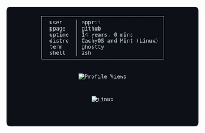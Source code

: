 <div align="center">
  <pre style="background-color: #0d1117; color: #c9d1d9; padding: 16px; border-radius: 10px; font-family: 'JetBrains Mono', monospace; font-size: 14px; border: 1px solid #30363d;">
╭─────────────────────────────────────╮
│  user    │ apprii                   │
│  ppage   │ github                   │
│  uptime  │ 14 years, 0 mins         │
│  distro  │ CachyOS and Mint (Linux) │
│  term    │ ghostty                  │
│  shell   │ zsh                      │
╰─────────────────────────────────────╯
    
![Profile Views](https://komarev.com/ghpvc/?username=apprii&label=PROFILE+VIEWS&color=0e75b6&style=flat)

![Linux](https://img.shields.io/badge/Linux-FCC624?style=for-the-badge&logo=linux&logoColor=black)


 </pre>
</div>
